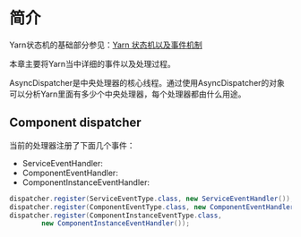 # 简介

Yarn状态机的基础部分参见：[Yarn 状态机以及事件机制](./yarn_event.md)

本章主要将Yarn当中详细的事件以及处理过程。

AsyncDispatcher是中央处理器的核心线程。通过使用AsyncDispatcher的对象可以分析Yarn里面有多少个中央处理器，每个处理器都由什么用途。



## Component  dispatcher

当前的处理器注册了下面几个事件：

- ServiceEventHandler:
- ComponentEventHandler:
- ComponentInstanceEventHandler:

```java
dispatcher.register(ServiceEventType.class, new ServiceEventHandler());
dispatcher.register(ComponentEventType.class, new ComponentEventHandler());
dispatcher.register(ComponentInstanceEventType.class,
        new ComponentInstanceEventHandler());
```





